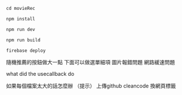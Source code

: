


```js
cd movieRec

npm install

npm run dev
```



```js
npm run build

firebase deploy
```



隨機推薦的按鈕做大一點
下面可以做選單細項
圖片報錯問題
網路緩速問題


what did the usecallback do


如果每個檔案太大的話怎麼辦 （提示）
上傳github
cleancode
換網頁標籤







